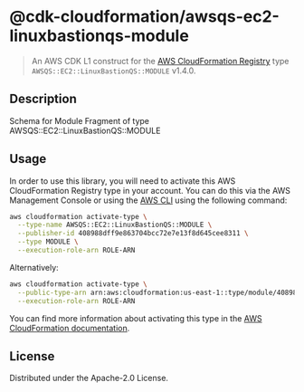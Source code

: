 # @cdk-cloudformation/awsqs-ec2-linuxbastionqs-module

> An AWS CDK L1 construct for the [AWS CloudFormation Registry] type `AWSQS::EC2::LinuxBastionQS::MODULE` v1.4.0.

[AWS CloudFormation Registry]: https://docs.aws.amazon.com/AWSCloudFormation/latest/UserGuide/registry.html

## Description

Schema for Module Fragment of type AWSQS::EC2::LinuxBastionQS::MODULE

## Usage

In order to use this library, you will need to activate this AWS CloudFormation Registry type in your account. You can do this via the AWS Management Console or using the [AWS CLI](https://aws.amazon.com/cli/) using the following command:

```sh
aws cloudformation activate-type \
  --type-name AWSQS::EC2::LinuxBastionQS::MODULE \
  --publisher-id 408988dff9e863704bcc72e7e13f8d645cee8311 \
  --type MODULE \
  --execution-role-arn ROLE-ARN
```

Alternatively:

```sh
aws cloudformation activate-type \
  --public-type-arn arn:aws:cloudformation:us-east-1::type/module/408988dff9e863704bcc72e7e13f8d645cee8311/AWSQS-EC2-LinuxBastionQS-MODULE \
  --execution-role-arn ROLE-ARN
```

You can find more information about activating this type in the [AWS CloudFormation documentation](https://docs.aws.amazon.com/AWSCloudFormation/latest/UserGuide/registry-public.html).

## License

Distributed under the Apache-2.0 License.
